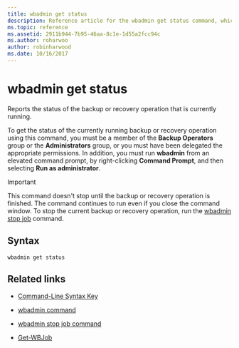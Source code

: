 ```yaml
---
title: wbadmin get status
description: Reference article for the wbadmin get status command, which reports the status of the backup or recovery operation that is currently running.
ms.topic: reference
ms.assetid: 2911b944-7b95-46aa-8c1e-1d55a2fcc94c
ms.author: roharwoo
author: robinharwood
ms.date: 10/16/2017
---
```


# wbadmin get status

Reports the status of the backup or recovery operation that is currently running.

To get the status of the currently running backup or recovery operation using this command, you must be a member of the **Backup Operators** group or the **Administrators** group, or you must have been delegated the appropriate permissions. In addition, you must run **wbadmin** from an elevated command prompt, by right-clicking **Command Prompt**, and then selecting **Run as administrator**.

> [!IMPORTANT]
> This command doesn't stop until the backup or recovery operation is finished. The command continues to run even if you close the command window. To stop the current backup or recovery operation, run the [wbadmin stop job](wbadmin-stop-job.md) command.

## Syntax

```
wbadmin get status
```

## Related links

- [Command-Line Syntax Key](command-line-syntax-key.md)

- [wbadmin command](wbadmin.md)

- [wbadmin stop job command](wbadmin-stop-job.md)

- [Get-WBJob](/powershell/module/windowsserverbackup/get-wbjob)
